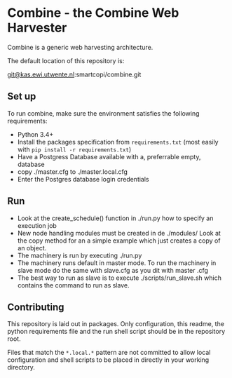 Combine - the Combine Web Harvester
===================================

Combine is a generic web harvesting architecture.

The default location of this repository is: 

git@kas.ewi.utwente.nl:smartcopi/combine.git


Set up
------

To run combine, make sure the environment satisfies the following requirements:

  * Python 3.4+
  * Install the packages specification from `requirements.txt` (most easily with `pip install -r requirements.txt`)
  * Have a Postgress Database available with a, preferrable empty, database
  * copy ./master.cfg to ./master.local.cfg
  * Enter the Postgres database login credentials

Run
---
  * Look at the create_schedule() function in ./run.py how to specify an execution job
  * New node handling modules must be created in de ./modules/ Look at the copy method for an a simple example which just creates a copy of an object.
  * The machinery is run by executing ./run.py
  * The machinery runs default in master mode. To run the machinery in slave
    mode do the same with slave.cfg as you dit with master .cfg
  * The best way to run as slave is to execute ./scripts/run_slave.sh which
    contains the command to run as slave.


Contributing
-----------

This repository is laid out in packages. Only configuration, this readme, the python requirements file and the run shell script should be in the repository root.

Files that match the `*.local.*` pattern are not committed to allow local configuration and shell scripts to be placed in directly in your working directory.
